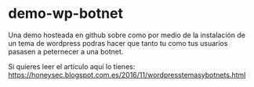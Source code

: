 # demo-wp-botnet

Una demo hosteada en github sobre como por medio de la instalación de un tema de 
wordpress podras hacer que tanto tu como tus usuarios pasasen a peternecer a una
botnet.

Si quieres leer el artículo aquí lo tienes: https://honeysec.blogspot.com.es/2016/11/wordpresstemasybotnets.html
